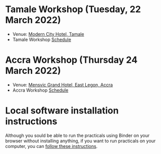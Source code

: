 
# Tamale Workshop (Tuesday, 22 March 2022)

* Venue: [Modern City Hotel, Tamale](https://www.facebook.com/Modern-City-Hotel-Tamale-187750064906695/)
* Tamale Workshop [Schedule](https://ucl-eo.github.io/Workshop2022/tamale)


# Accra Workshop (Thursday 24 March 2022)

* Venue: [Mensvic Grand Hotel, East Legon, Accra](https://www.mensvichotels.com/)
* Accra Workshop [Schedule](https://ucl-eo.github.io/Workshop2022/accra)

# Local software installation instructions

Although you sould be able to run the practicals using Binder on your browser without installing anything, if you want to run practicals on your computer, you can [follow these instructions](https://github.com/UCL-EO/Workshop2022/wiki/Installation).
